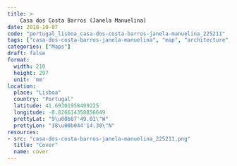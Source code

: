 ```yaml
---
title: > 
    Casa dos Costa Barros (Janela Manuelina)
date: 2018-10-07
code: "portugal_lisboa_casa-dos-costa-barros-janela-manuelina_225211"
tags: ["casa-dos-costa-barros-janela-manuelina", "map", "architecture", "buildings", "Lisboa", "Portugal"]
categories: ["Maps"]
draft: false
format:
  width: 210
  height: 297
  unit: 'mm'
location:
  place: "Lisboa"
  country: "Portugal"
  latitude: 41.69301958499225
  longitude: -8.826614358856649
  prettyLat: "9\u00b07'49.01\"W"
  prettyLon: "38\u00b044'14.30\"N"
resources:
- src: "casa-dos-costa-barros-janela-manuelina_225211.png"
  title: "Cover"
  name: cover
---
```

